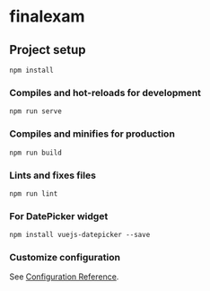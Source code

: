 # finalexam

## Project setup
```
npm install
```

### Compiles and hot-reloads for development
```
npm run serve
```

### Compiles and minifies for production
```
npm run build
```

### Lints and fixes files
```
npm run lint
```

### For DatePicker widget
```
npm install vuejs-datepicker --save
```

### Customize configuration
See [Configuration Reference](https://cli.vuejs.org/config/).
